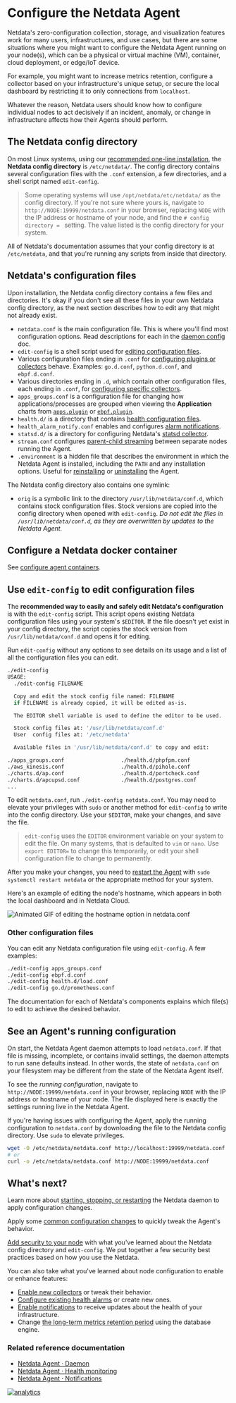 <!--
title: "Configure the Netdata Agent"
description: "Netdata is zero-configuration for most users, but complex infrastructures may require you to tweak some of the Agent's granular settings."
custom_edit_url: "https://github.com/netdata/netdata/edit/master/docs/configure/nodes.md"
sidebar_label: "Configuration"
learn_status: "Published"
learn_topic_type: "Tasks"
learn_rel_path: "Configuration"
sidebar_position: 30
-->

# Configure the Netdata Agent

Netdata's zero-configuration collection, storage, and visualization features work for many users, infrastructures, and
use cases, but there are some situations where you might want to configure the Netdata Agent running on your node(s),
which can be a physical or virtual machine (VM), container, cloud deployment, or edge/IoT device.

For example, you might want to increase metrics retention, configure a collector based on your infrastructure's unique
setup, or secure the local dashboard by restricting it to only connections from `localhost`.

Whatever the reason, Netdata users should know how to configure individual nodes to act decisively if an incident,
anomaly, or change in infrastructure affects how their Agents should perform.

## The Netdata config directory

On most Linux systems, using our [recommended one-line
installation](https://github.com/netdata/netdata/blob/master/docs/get-started.md#install-on-linux-with-one-line-installer), the **Netdata config
directory** is `/etc/netdata/`. The config directory contains several configuration files with the `.conf` extension, a
few directories, and a shell script named `edit-config`.

> Some operating systems will use `/opt/netdata/etc/netdata/` as the config directory. If you're not sure where yours
> is, navigate to `http://NODE:19999/netdata.conf` in your browser, replacing `NODE` with the IP address or hostname of
> your node, and find the `# config directory = ` setting. The value listed is the config directory for your system.

All of Netdata's documentation assumes that your config directory is at `/etc/netdata`, and that you're running any
scripts from inside that directory.

## Netdata's configuration files

Upon installation, the Netdata config directory contains a few files and directories. It's okay if you don't see all
these files in your own Netdata config directory, as the next section describes how to edit any that might not already
exist.

- `netdata.conf` is the main configuration file. This is where you'll find most configuration options. Read descriptions
  for each in the [daemon config](https://github.com/netdata/netdata/blob/master/daemon/config/README.md) doc.
- `edit-config` is a shell script used for [editing configuration files](#use-edit-config-to-edit-configuration-files).
- Various configuration files ending in `.conf` for [configuring plugins or
  collectors](https://github.com/netdata/netdata/blob/master/collectors/REFERENCE.md) behave. Examples: `go.d.conf`,
  `python.d.conf`, and `ebpf.d.conf`.
- Various directories ending in `.d`, which contain other configuration files, each ending in `.conf`, for [configuring
  specific collectors](https://github.com/netdata/netdata/blob/master/collectors/REFERENCE.md).
- `apps_groups.conf` is a configuration file for changing how applications/processes are grouped when viewing the
  **Application** charts from [`apps.plugin`](https://github.com/netdata/netdata/blob/master/collectors/apps.plugin/README.md) or
  [`ebpf.plugin`](https://github.com/netdata/netdata/blob/master/collectors/ebpf.plugin/README.md).
- `health.d/` is a directory that contains [health configuration files](https://github.com/netdata/netdata/blob/master/docs/monitor/configure-alarms.md).
- `health_alarm_notify.conf` enables and configures [alarm notifications](https://github.com/netdata/netdata/blob/master/docs/monitor/enable-notifications.md).
- `statsd.d/` is a directory for configuring Netdata's [statsd collector](https://github.com/netdata/netdata/blob/master/collectors/statsd.plugin/README.md).
- `stream.conf` configures [parent-child streaming](https://github.com/netdata/netdata/blob/master/streaming/README.md) between separate nodes running the Agent.
- `.environment` is a hidden file that describes the environment in which the Netdata Agent is installed, including the
  `PATH` and any installation options. Useful for [reinstalling](https://github.com/netdata/netdata/blob/master/packaging/installer/REINSTALL.md) or
  [uninstalling](https://github.com/netdata/netdata/blob/master/packaging/installer/UNINSTALL.md) the Agent.

The Netdata config directory also contains one symlink:

- `orig` is a symbolic link to the directory `/usr/lib/netdata/conf.d`, which contains stock configuration files. Stock
  versions are copied into the config directory when opened with `edit-config`. _Do not edit the files in
  `/usr/lib/netdata/conf.d`, as they are overwritten by updates to the Netdata Agent._

## Configure a Netdata docker container

See [configure agent containers](https://github.com/netdata/netdata/blob/master/packaging/docker/README.md#configure-agent-containers).

## Use `edit-config` to edit configuration files

The **recommended way to easily and safely edit Netdata's configuration** is with the `edit-config` script. This script
opens existing Netdata configuration files using your system's `$EDITOR`. If the file doesn't yet exist in your config
directory, the script copies the stock version from `/usr/lib/netdata/conf.d` and opens it for editing.

Run `edit-config` without any options to see details on its usage and a list of all the configuration files you can
edit.

```bash
./edit-config
USAGE:
  ./edit-config FILENAME

  Copy and edit the stock config file named: FILENAME
  if FILENAME is already copied, it will be edited as-is.

  The EDITOR shell variable is used to define the editor to be used.

  Stock config files at: '/usr/lib/netdata/conf.d'
  User  config files at: '/etc/netdata'

  Available files in '/usr/lib/netdata/conf.d' to copy and edit:

./apps_groups.conf                  ./health.d/phpfpm.conf
./aws_kinesis.conf                  ./health.d/pihole.conf
./charts.d/ap.conf                  ./health.d/portcheck.conf
./charts.d/apcupsd.conf             ./health.d/postgres.conf
...
```

To edit `netdata.conf`, run `./edit-config netdata.conf`. You may need to elevate your privileges with `sudo` or another
method for `edit-config` to write into the config directory. Use your `$EDITOR`, make your changes, and save the file.

> `edit-config` uses the `EDITOR` environment variable on your system to edit the file. On many systems, that is
> defaulted to `vim` or `nano`. Use `export EDITOR=` to change this temporarily, or edit your shell configuration file
> to change to permanently.

After you make your changes, you need to [restart the Agent](https://github.com/netdata/netdata/blob/master/docs/configure/start-stop-restart.md) with `sudo systemctl
restart netdata` or the appropriate method for your system.

Here's an example of editing the node's hostname, which appears in both the local dashboard and in Netdata Cloud.

![Animated GIF of editing the hostname option in
netdata.conf](https://user-images.githubusercontent.com/1153921/80994808-1c065300-8df2-11ea-81af-d28dc3ba27c8.gif)

### Other configuration files

You can edit any Netdata configuration file using `edit-config`. A few examples:

```bash
./edit-config apps_groups.conf
./edit-config ebpf.d.conf
./edit-config health.d/load.conf
./edit-config go.d/prometheus.conf
```

The documentation for each of Netdata's components explains which file(s) to edit to achieve the desired behavior.

## See an Agent's running configuration

On start, the Netdata Agent daemon attempts to load `netdata.conf`. If that file is missing, incomplete, or contains
invalid settings, the daemon attempts to run sane defaults instead. In other words, the state of `netdata.conf` on your
filesystem may be different from the state of the Netdata Agent itself.

To see the _running configuration_, navigate to `http://NODE:19999/netdata.conf` in your browser, replacing `NODE` with
the IP address or hostname of your node. The file displayed here is exactly the settings running live in the Netdata
Agent.

If you're having issues with configuring the Agent, apply the running configuration to `netdata.conf` by downloading the
file to the Netdata config directory. Use `sudo` to elevate privileges.

```bash
wget -O /etc/netdata/netdata.conf http://localhost:19999/netdata.conf
# or
curl -o /etc/netdata/netdata.conf http://NODE:19999/netdata.conf
```

## What's next?

Learn more about [starting, stopping, or restarting](https://github.com/netdata/netdata/blob/master/docs/configure/start-stop-restart.md) the Netdata daemon to apply
configuration changes.

Apply some [common configuration changes](https://github.com/netdata/netdata/blob/master/docs/configure/common-changes.md) to quickly tweak the Agent's behavior.

[Add security to your node](https://github.com/netdata/netdata/blob/master/docs/configure/secure-nodes.md) with what you've learned about the Netdata config directory
and `edit-config`. We put together a few security best practices based on how you use the Netdata.

You can also take what you've learned about node configuration to enable or enhance features:

-   [Enable new collectors](https://github.com/netdata/netdata/blob/master/collectors/REFERENCE.md) or tweak their behavior.
-   [Configure existing health alarms](https://github.com/netdata/netdata/blob/master/docs/monitor/configure-alarms.md) or create new ones.
-   [Enable notifications](https://github.com/netdata/netdata/blob/master/docs/monitor/enable-notifications.md) to receive updates about the health of your
    infrastructure.
-   Change [the long-term metrics retention period](https://github.com/netdata/netdata/blob/master/docs/store/change-metrics-storage.md) using the database engine.

### Related reference documentation

- [Netdata Agent · Daemon](https://github.com/netdata/netdata/blob/master/daemon/README.md)
- [Netdata Agent · Health monitoring](https://github.com/netdata/netdata/blob/master/health/README.md)
- [Netdata Agent · Notifications](https://github.com/netdata/netdata/blob/master/health/notifications/README.md)

[![analytics](https://www.google-analytics.com/collect?v=1&aip=1&t=pageview&_s=1&ds=github&dr=https%3A%2F%2Fgithub.com%2Fnetdata%2Fnetdata&dl=https%3A%2F%2Fmy-netdata.io%2Fgithub%2Fdocs%2Fconfigure%2Fnodes&_u=MAC~&cid=5792dfd7-8dc4-476b-af31-da2fdb9f93d2&tid=UA-64295674-3)](<>)
